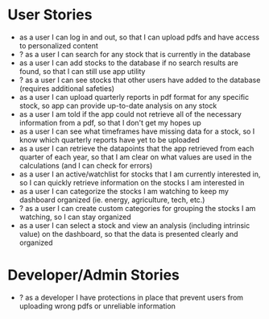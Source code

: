 # User Stories
* as a user I can log in and out, so that I can upload pdfs and have access to personalized content 
* ? as a user I can search for any stock that is currently in the database
* as a user I can add stocks to the database if no search results are found, so that I can still use app utility
* ? as a user I can see stocks that other users have added to the database (requires additional safeties)
* as a user I can upload quarterly reports in pdf format for any specific stock, so app can provide up-to-date analysis on any stock
* as a user I am told if the app could not retrieve all of the necessary information from a pdf, so that I don't get my hopes up 
* as a user I can see what timeframes have missing data for a stock, so I know which quarterly reports have yet to be uploaded
* as a user I can retrieve the datapoints that the app retrieved from each quarter of each year, so that I am clear on what values are used in the calculations (and I can check for errors)
* as a user I an active/watchlist for stocks that I am currently interested in, so I can quickly retrieve information on the stocks I am interested in
* as a user I can categorize the stocks I am watching to keep my dashboard organized (ie. energy, agriculture, tech, etc.)
* ? as a user I can create custom categories for grouping the stocks I am watching, so I can stay organized
* as a user I can select a stock and view an analysis (including intrinsic value) on the dashboard, so that the data is presented clearly and organized

# Developer/Admin Stories
* ? as a developer I have protections in place that prevent users from uploading wrong pdfs or unreliable information

